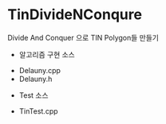 TinDivideNConqure
=================

Divide And Conquer 으로 TIN Polygon들 만들기

* 알고리즘 구현 소스
- Delauny.cpp
- Delauny.h

* Test 소스
- TinTest.cpp
